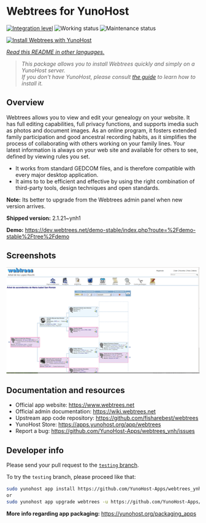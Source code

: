 <!--
N.B.: This README was automatically generated by <https://github.com/YunoHost/apps/tree/master/tools/readme_generator>
It shall NOT be edited by hand.
-->

# Webtrees for YunoHost

[![Integration level](https://dash.yunohost.org/integration/webtrees.svg)](https://ci-apps.yunohost.org/ci/apps/webtrees/) ![Working status](https://ci-apps.yunohost.org/ci/badges/webtrees.status.svg) ![Maintenance status](https://ci-apps.yunohost.org/ci/badges/webtrees.maintain.svg)

[![Install Webtrees with YunoHost](https://install-app.yunohost.org/install-with-yunohost.svg)](https://install-app.yunohost.org/?app=webtrees)

*[Read this README in other languages.](./ALL_README.md)*

> *This package allows you to install Webtrees quickly and simply on a YunoHost server.*  
> *If you don't have YunoHost, please consult [the guide](https://yunohost.org/install) to learn how to install it.*

## Overview

Webtrees allows you to view and edit your genealogy on your website. It has full editing capabilities, full privacy functions, and supports imedia such as photos and document images. As an online program, it fosters extended family participation and good ancestral recording habits, as it simplifies the process of collaborating with others working on your family lines. Your latest information is always on your web site and available for others to see, defined by viewing rules you set.

- It works from standard GEDCOM files, and is therefore compatible with every major desktop application.
- It aims to to be efficient and effective by using the right combination of third-party tools, design techniques and open standards.

**Note:** Its better to upgrade from the Webtrees admin panel when new version arrives.


**Shipped version:** 2.1.21~ynh1

**Demo:** <https://dev.webtrees.net/demo-stable/index.php?route=%2Fdemo-stable%2Ftree%2Fdemo>

## Screenshots

![Screenshot of Webtrees](./doc/screenshots/1200px-Webtrees.png)

## Documentation and resources

- Official app website: <https://www.webtrees.net>
- Official admin documentation: <https://wiki.webtrees.net>
- Upstream app code repository: <https://github.com/fisharebest/webtrees>
- YunoHost Store: <https://apps.yunohost.org/app/webtrees>
- Report a bug: <https://github.com/YunoHost-Apps/webtrees_ynh/issues>

## Developer info

Please send your pull request to the [`testing` branch](https://github.com/YunoHost-Apps/webtrees_ynh/tree/testing).

To try the `testing` branch, please proceed like that:

```bash
sudo yunohost app install https://github.com/YunoHost-Apps/webtrees_ynh/tree/testing --debug
or
sudo yunohost app upgrade webtrees -u https://github.com/YunoHost-Apps/webtrees_ynh/tree/testing --debug
```

**More info regarding app packaging:** <https://yunohost.org/packaging_apps>
